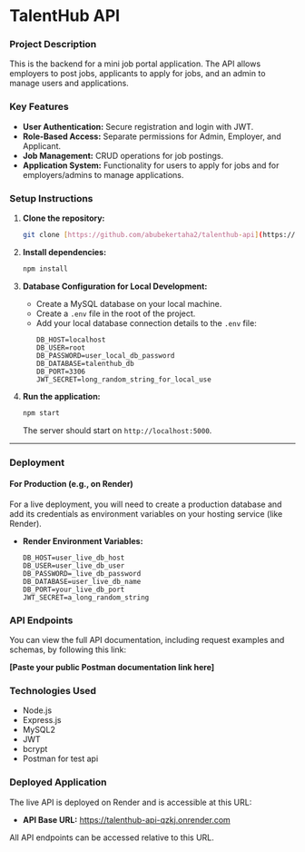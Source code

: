 # TalentHub API

### Project Description
This is the backend for a mini job portal application. The API allows employers to post jobs, applicants to apply for jobs, and an admin to manage users and applications.

### Key Features
- **User Authentication:** Secure registration and login with JWT.
- **Role-Based Access:** Separate permissions for Admin, Employer, and Applicant.
- **Job Management:** CRUD operations for job postings.
- **Application System:** Functionality for users to apply for jobs and for employers/admins to manage applications.

### Setup Instructions

1.  **Clone the repository:**
    ```bash
    git clone [https://github.com/abubekertaha2/talenthub-api](https://github.com/abubekertaha2/talenthub-api)
    ```

2.  **Install dependencies:**
    ```bash
    npm install
    ```

3.  **Database Configuration for Local Development:**
    * Create a MySQL database on your local machine.
    * Create a `.env` file in the root of the project.
    * Add your local database connection details to the `.env` file:
        ```env
        DB_HOST=localhost
        DB_USER=root
        DB_PASSWORD=user_local_db_password
        DB_DATABASE=talenthub_db
        DB_PORT=3306
        JWT_SECRET=long_random_string_for_local_use
        ```

4.  **Run the application:**
    ```bash
    npm start
    ```
    The server should start on `http://localhost:5000`.

---

### Deployment

#### **For Production (e.g., on Render)**

For a live deployment, you will need to create a production database and add its credentials as environment variables on your hosting service (like Render).

* **Render Environment Variables:**
    ```env
    DB_HOST=user_live_db_host
    DB_USER=user_live_db_user
    DB_PASSWORD=_live_db_password
    DB_DATABASE=user_live_db_name
    DB_PORT=your_live_db_port
    JWT_SECRET=a_long_random_string
    ```

### API Endpoints

You can view the full API documentation, including request examples and schemas, by following this link:

**[Paste your public Postman documentation link here]**

### Technologies Used
- Node.js
- Express.js
- MySQL2
- JWT
- bcrypt
- Postman for test api

### Deployed Application

The live API is deployed on Render and is accessible at this URL:

- **API Base URL:** https://talenthub-api-qzkj.onrender.com

All API endpoints can be accessed relative to this URL.